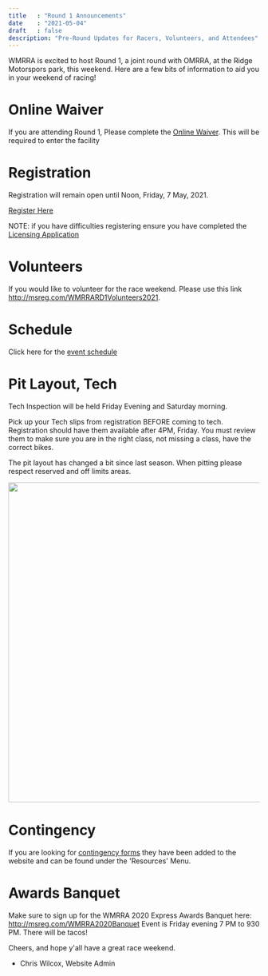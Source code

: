 ```yaml
---
title   : "Round 1 Announcements"
date    : "2021-05-04"
draft   : false
description: "Pre-Round Updates for Racers, Volunteers, and Attendees"
---
```


WMRRA is excited to host Round 1, a joint round with OMRRA, at the Ridge Motorspors
park, this weekend. Here are a few bits of information to aid you in your weekend of racing!

# Online Waiver
If you are attending Round 1, Please complete the [Online Waiver](https://waiver.fr/p-KiEv9). This
will be required to enter the facility


# Registration
Registration will remain open until Noon, Friday, 7 May, 2021.

[Register Here](http://msreg.com/WMRRAR1RIDGE2021)

NOTE: if you have difficulties registering ensure you have completed
the [Licensing Application](http://msreg.com/WMRRA2021Licensing)


# Volunteers

If you would like to volunteer for the race weekend. Please use this link http://msreg.com/WMRRARD1Volunteers2021.


# Schedule

Click here for the [event schedule](https://wmrra.com/race/events/2021-round-1/)


# Pit Layout, Tech

Tech Inspection will be held Friday Evening and Saturday morning. 

Pick up your Tech slips from registration BEFORE coming to tech. Registration should have them available after 4PM, Friday. You must review them to make sure you are in the right class, not missing a class, have the correct bikes. 

The pit layout has changed a bit since last season. When pitting please respect reserved and off limits areas. 

<img src="/images/track-maps/ridge-paddock.png" width=640>


# Contingency

If you are looking for [contingency forms](/resources/contingency) they have been added to the website and
can be found under the 'Resources' Menu.


# Awards Banquet

Make sure to sign up for the WMRRA 2020 Express Awards Banquet here: http://msreg.com/WMRRA2020Banquet Event is Friday evening 7 PM to 930 PM. There will be tacos!


Cheers, and hope y'all have a great race weekend.
- Chris Wilcox, Website Admin

